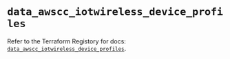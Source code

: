 # `data_awscc_iotwireless_device_profiles`

Refer to the Terraform Registory for docs: [`data_awscc_iotwireless_device_profiles`](https://registry.terraform.io/providers/hashicorp/awscc/0.70.0/docs/data-sources/iotwireless_device_profiles).

